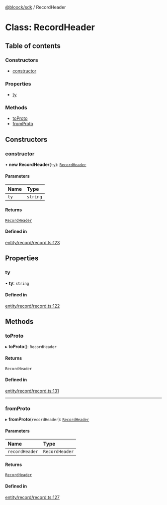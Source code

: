 [@bloock/sdk](../index.md) / RecordHeader

# Class: RecordHeader

## Table of contents

### Constructors

- [constructor](RecordHeader.md#constructor)

### Properties

- [ty](RecordHeader.md#ty)

### Methods

- [toProto](RecordHeader.md#toproto)
- [fromProto](RecordHeader.md#fromproto)

## Constructors

### constructor

• **new RecordHeader**(`ty`): [`RecordHeader`](RecordHeader.md)

#### Parameters

| Name | Type |
| :------ | :------ |
| `ty` | `string` |

#### Returns

[`RecordHeader`](RecordHeader.md)

#### Defined in

[entity/record/record.ts:123](https://github.com/bloock/bloock-sdk/blob/4afdb4b/languages/js/src/entity/record/record.ts#L123)

## Properties

### ty

• **ty**: `string`

#### Defined in

[entity/record/record.ts:122](https://github.com/bloock/bloock-sdk/blob/4afdb4b/languages/js/src/entity/record/record.ts#L122)

## Methods

### toProto

▸ **toProto**(): `RecordHeader`

#### Returns

`RecordHeader`

#### Defined in

[entity/record/record.ts:131](https://github.com/bloock/bloock-sdk/blob/4afdb4b/languages/js/src/entity/record/record.ts#L131)

___

### fromProto

▸ **fromProto**(`recordHeader`): [`RecordHeader`](RecordHeader.md)

#### Parameters

| Name | Type |
| :------ | :------ |
| `recordHeader` | `RecordHeader` |

#### Returns

[`RecordHeader`](RecordHeader.md)

#### Defined in

[entity/record/record.ts:127](https://github.com/bloock/bloock-sdk/blob/4afdb4b/languages/js/src/entity/record/record.ts#L127)

